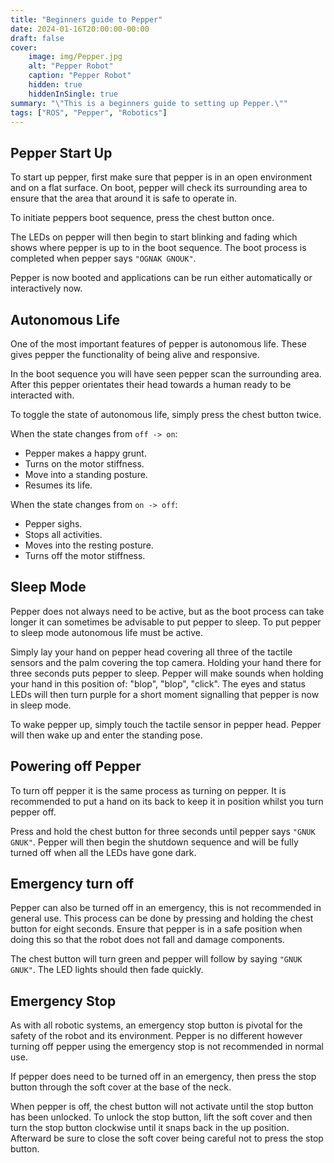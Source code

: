 ```yaml
---
title: "Beginners guide to Pepper"
date: 2024-01-16T20:00:00-00:00
draft: false
cover:
    image: img/Pepper.jpg
    alt: "Pepper Robot"
    caption: "Pepper Robot"
    hidden: true
    hiddenInSingle: true
summary: "\"This is a beginners guide to setting up Pepper.\""
tags: ["ROS", "Pepper", "Robotics"]
---
```


## Pepper Start Up

To start up pepper, first make sure that pepper is in an open environment and on a flat surface.
On boot, pepper will check its surrounding area to ensure that the area that around it is safe to operate in.

To initiate peppers boot sequence, press the chest button once.

The LEDs on pepper will then begin to start blinking and fading which shows where pepper is up to in the boot sequence.
The boot process is completed when pepper says `"OGNAK GNOUK"`.

Pepper is now booted and applications can be run either automatically or interactively now.

## Autonomous Life

One of the most important features of pepper is autonomous life. 
These gives pepper the functionality of being alive and responsive. 

In the boot sequence you will have seen pepper scan the surrounding area.
After this pepper orientates their head towards a human ready to be interacted with.

To toggle the state of autonomous life, simply press the chest button twice.

When the state changes from `off -> on`:
- Pepper makes a happy grunt.
- Turns on the motor stiffness.
- Move into a standing posture.
- Resumes its life.

When the state changes from `on -> off`:
- Pepper sighs.
- Stops all activities.
- Moves into the resting posture.
- Turns off the motor stiffness.

## Sleep Mode

Pepper does not always need to be active, but as the boot process can take longer it can sometimes be advisable to put pepper to sleep.
To put pepper to sleep mode autonomous life must be active.

Simply lay your hand on pepper head covering all three of the tactile sensors and the palm covering the top camera.
Holding your hand there for three seconds puts pepper to sleep.
Pepper will make sounds when holding your hand in this position of:
"blop", "blop", "click".
The eyes and status LEDs will then turn purple for a short moment signalling that pepper is now in sleep mode.

To wake pepper up, simply touch the tactile sensor in pepper head.
Pepper will then wake up and enter the standing pose. 

## Powering off Pepper

To turn off pepper it is the same process as turning on pepper.
It is recommended to put a hand on its back to keep it in position whilst you turn pepper off.

Press and hold the chest button for three seconds until pepper says `"GNUK GNUK"`.
Pepper will then begin the shutdown sequence and will be fully turned off when all the LEDs have gone dark.

## Emergency turn off

Pepper can also be turned off in an emergency, this is not recommended in general use.
This process can be done by pressing and holding the chest button for eight seconds. 
Ensure that pepper is in a safe position when doing this so that the robot does not fall and damage components.

The chest button will turn green and pepper will follow by saying `"GNUK GNUK"`.
The LED lights should then fade quickly.

## Emergency Stop

As with all robotic systems, an emergency stop button is pivotal for the safety of the robot and its environment.
Pepper is no different however turning off pepper using the emergency stop is not recommended in normal use.

If pepper does need to be turned off in an emergency, then press the stop button through the soft cover at the base of the neck.

When pepper is off, the chest button will not activate until the stop button has been unlocked.
To unlock the stop button, lift the soft cover and then turn the stop button clockwise until it snaps back in the up position.
Afterward be sure to close the soft cover being careful not to press the stop button.